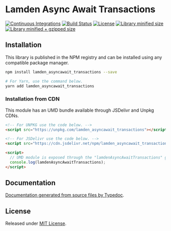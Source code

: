 # Lamden Async Await Transactions

[![Continuous Integrations](https://github.com/ymebrugts/lamden_asyncawait_transactions/actions/workflows/continuous-integrations.yaml/badge.svg?branch=main)](https://github.com/ymebrugts/lamden_asyncawait_transactions/actions/workflows/continuous-integrations.yaml)
[![Build Status](https://travis-ci.org/ymebrugts/lamden_asyncawait_transactions.svg?branch=master)](https://travis-ci.org/ymebrugts/lamden_asyncawait_transactions)
[![License](https://badgen.net/github/license/ymebrugts/lamden_asyncawait_transactions)](./LICENSE)
[![Library minified size](https://badgen.net/bundlephobia/min/lamden_asyncawait_transactions)](https://bundlephobia.com/result?p=lamden_asyncawait_transactions)
[![Library minified + gzipped size](https://badgen.net/bundlephobia/minzip/lamden_asyncawait_transactions)](https://bundlephobia.com/result?p=lamden_asyncawait_transactions)

## Installation

This library is published in the NPM registry and can be installed using any compatible package manager.

```sh
npm install lamden_asyncawait_transactions --save

# For Yarn, use the command below.
yarn add lamden_asyncawait_transactions
```

### Installation from CDN

This module has an UMD bundle available through JSDelivr and Unpkg CDNs.

```html
<!-- For UNPKG use the code below. -->
<script src="https://unpkg.com/lamden_asyncawait_transactions"></script>

<!-- For JSDelivr use the code below. -->
<script src="https://cdn.jsdelivr.net/npm/lamden_asyncawait_transactions"></script>

<script>
  // UMD module is exposed through the "lamdenAsyncAwaitTransactions" global variable.
  console.log(lamdenAsyncAwaitTransactions);
</script>
```

## Documentation

[Documentation generated from source files by Typedoc](./docs/README.md).

## License

Released under [MIT License](./LICENSE).
